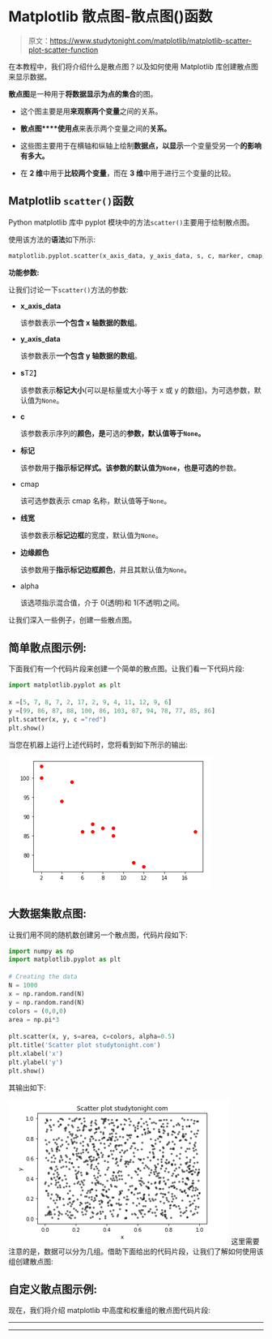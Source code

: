 # Matplotlib 散点图-散点图()函数

> 原文：<https://www.studytonight.com/matplotlib/matplotlib-scatter-plot-scatter-function>

在本教程中，我们将介绍什么是散点图？以及如何使用 Matplotlib 库创建散点图来显示数据。

**散点图**是一种用于**将数据显示为点的集合**的图。

*   这个图主要是用**来观察两个变量**之间的关系。

*   **散点图****使用点**来表示两个变量之间的**关系。**

*   这些图主要用于在横轴和纵轴上绘制**数据点，以显示**一个变量受另一个**的影响有多大。**

*   在 **2 维**中用于**比较两个变量**，而在 **3 维**中用于进行三个变量的比较。

## Matplotlib `scatter()`函数

Python matplotlib 库中 pyplot 模块中的方法`scatter()`主要用于绘制散点图。

使用该方法的**语法**如下所示:

```py
matplotlib.pyplot.scatter(x_axis_data, y_axis_data, s, c, marker, cmap, vmin, vmax,alpha,linewidths, edgecolors)
```

**功能参数:**

让我们讨论一下`scatter()`方法的参数:

*   **x_axis_data**

    该参数表示**一个包含 x 轴数据的数组**。

*   **y_axis_data**

    该参数表示**一个包含 y 轴数据的数组**。

*   **s**T2】

    该参数表示**标记大小**(可以是标量或大小等于 x 或 y 的数组)。为可选参数，默认值为`None`。

*   **c**

    该参数表示序列的**颜色，是**可选的**参数，默认值等于`None`。**

*   **标记**

    该参数用于**指示标记样式。**该参数的默认值为`None`，也是**可选的**参数。

*   cmap

    该可选参数表示 cmap 名称，默认值等于`None`。

*   **线宽**

    该参数表示**标记边框**的宽度，默认值为`None`。

*   **边缘颜色**

    该参数用于**指示标记边框颜色**，并且其默认值为`None`。

*   alpha

    该选项指示混合值，介于 0(透明)和 1(不透明)之间。

让我们深入一些例子，创建一些散点图。

## 简单散点图示例:

下面我们有一个代码片段来创建一个简单的散点图。让我们看一下代码片段:

```py
import matplotlib.pyplot as plt 

x =[5, 7, 8, 7, 2, 17, 2, 9, 4, 11, 12, 9, 6] 
y =[99, 86, 87, 88, 100, 86, 103, 87, 94, 78, 77, 85, 86] 
plt.scatter(x, y, c ="red") 
plt.show() 
```

当您在机器上运行上述代码时，您将看到如下所示的输出:

![scatter plot example matplotlib](img/54f72161306a8fff5b3f7644d0f40155.png)

## 大数据集散点图:

让我们用不同的随机数创建另一个散点图，代码片段如下:

```py
import numpy as np
import matplotlib.pyplot as plt

# Creating the data
N = 1000
x = np.random.rand(N)
y = np.random.rand(N)
colors = (0,0,0)
area = np.pi*3

plt.scatter(x, y, s=area, c=colors, alpha=0.5)
plt.title('Scatter plot studytonight.com')
plt.xlabel('x')
plt.ylabel('y')
plt.show()
```

其输出如下:

![scatter plot example matplotlib](img/af5cf9f56586980ba4bde119c4fc1c74.png)
这里需要注意的是，数据可以分为几组。借助下面给出的代码片段，让我们了解如何使用该组创建散点图:

## 自定义散点图示例:

现在，我们将介绍 matplotlib 中高度和权重组的散点图代码片段:

* * *

* * *